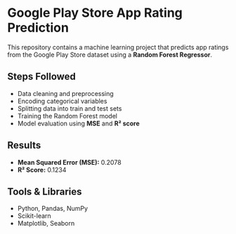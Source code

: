 # Google Play Store App Rating Prediction

This repository contains a machine learning project that predicts app ratings from the Google Play Store dataset using a **Random Forest Regressor**.

##  Steps Followed
- Data cleaning and preprocessing
- Encoding categorical variables
- Splitting data into train and test sets
- Training the Random Forest model
- Model evaluation using **MSE** and **R² score**

##  Results
- **Mean Squared Error (MSE):** 0.2078  
- **R² Score:** 0.1234  

##  Tools & Libraries
- Python, Pandas, NumPy
- Scikit-learn
- Matplotlib, Seaborn
